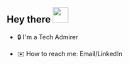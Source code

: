 ## Hey there <img src="https://media.tenor.com/SNL9_xhZl9oAAAAi/waving-hand-joypixels.gif" height="35px"/>


- 🔒 I'm a Tech Admirer
<!--- - 📚 I've  -->
- ✉️ How to reach me: Email/LinkedIn
<!--- ⚡ Not-so-fun fact: 
- ⚡ Fun fact: 

</br>

<img src="https://github-readme-stats.vercel.app/api?username=joeljtomy&include_all_commits=true&theme=github_dark&title_color=26a0da&icon_color=26a0da&hide_border=true&custom_title=Github%20Stats&show_icons=true"/>\
<img src="https://github-readme-stats.vercel.app/api/top-langs/?username=joeljtomy&theme=github_dark&title_color=26a0da&hide_border=true&custom_title=Most%20Used%20Languages&layout=compact&langs_count=10&card_width=445"/>

## Tools -->

